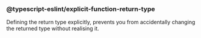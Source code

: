 ### @typescript-eslint/explicit-function-return-type

Defining the return type explicitly, prevents you from accidentally changing the returned type without realising it.
